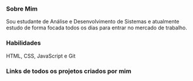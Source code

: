 ### Sobre Mim
Sou estudante de Análise e Desenvolvimento de Sistemas e atualmente estudo de forma focada todos os dias para entrar no mercado de trabalho.

### Habilidades
HTML,
CSS,
JavaScript e
Git

### Links de todos os projetos criados por mim
